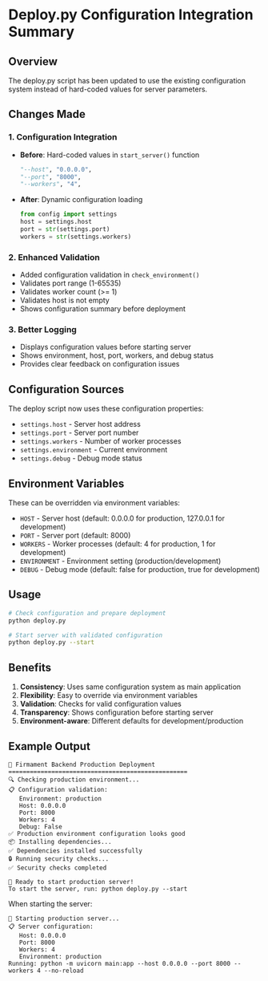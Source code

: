 # Deploy.py Configuration Integration Summary

## Overview
The deploy.py script has been updated to use the existing configuration system instead of hard-coded values for server parameters.

## Changes Made

### 1. Configuration Integration
- **Before**: Hard-coded values in `start_server()` function
  ```python
  "--host", "0.0.0.0",
  "--port", "8000", 
  "--workers", "4",
  ```

- **After**: Dynamic configuration loading
  ```python
  from config import settings
  host = settings.host
  port = str(settings.port)
  workers = str(settings.workers)
  ```

### 2. Enhanced Validation
- Added configuration validation in `check_environment()`
- Validates port range (1-65535)
- Validates worker count (>= 1)
- Validates host is not empty
- Shows configuration summary before deployment

### 3. Better Logging
- Displays configuration values before starting server
- Shows environment, host, port, workers, and debug status
- Provides clear feedback on configuration issues

## Configuration Sources

The deploy script now uses these configuration properties:
- `settings.host` - Server host address
- `settings.port` - Server port number  
- `settings.workers` - Number of worker processes
- `settings.environment` - Current environment
- `settings.debug` - Debug mode status

## Environment Variables

These can be overridden via environment variables:
- `HOST` - Server host (default: 0.0.0.0 for production, 127.0.0.1 for development)
- `PORT` - Server port (default: 8000)
- `WORKERS` - Worker processes (default: 4 for production, 1 for development)
- `ENVIRONMENT` - Environment setting (production/development)
- `DEBUG` - Debug mode (default: false for production, true for development)

## Usage

```bash
# Check configuration and prepare deployment
python deploy.py

# Start server with validated configuration
python deploy.py --start
```

## Benefits

1. **Consistency**: Uses same configuration system as main application
2. **Flexibility**: Easy to override via environment variables
3. **Validation**: Checks for valid configuration values
4. **Transparency**: Shows configuration before starting server
5. **Environment-aware**: Different defaults for development/production

## Example Output

```
🎯 Firmament Backend Production Deployment
==================================================
🔍 Checking production environment...
📋 Configuration validation:
   Environment: production
   Host: 0.0.0.0
   Port: 8000
   Workers: 4
   Debug: False
✅ Production environment configuration looks good
📦 Installing dependencies...
✅ Dependencies installed successfully
🔒 Running security checks...
✅ Security checks completed

🎉 Ready to start production server!
To start the server, run: python deploy.py --start
```

When starting the server:
```
🚀 Starting production server...
📋 Server configuration:
   Host: 0.0.0.0
   Port: 8000
   Workers: 4
   Environment: production
Running: python -m uvicorn main:app --host 0.0.0.0 --port 8000 --workers 4 --no-reload
```
